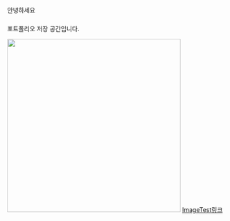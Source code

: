 안녕하세요 
###
포트폴리오 저장 공간입니다.


<img src="https://blog.ko.playstation.com/tachyon/sites/9/2025/06/c2ab61e755c49976eadda33023076d425e9d8748.jpg?resize=1088%2C612&crop_strategy=smart&zoom=0.99"  width="400"/>
<a href="https://github.com/TutorialSBS/ImageTest">ImageTest링크
